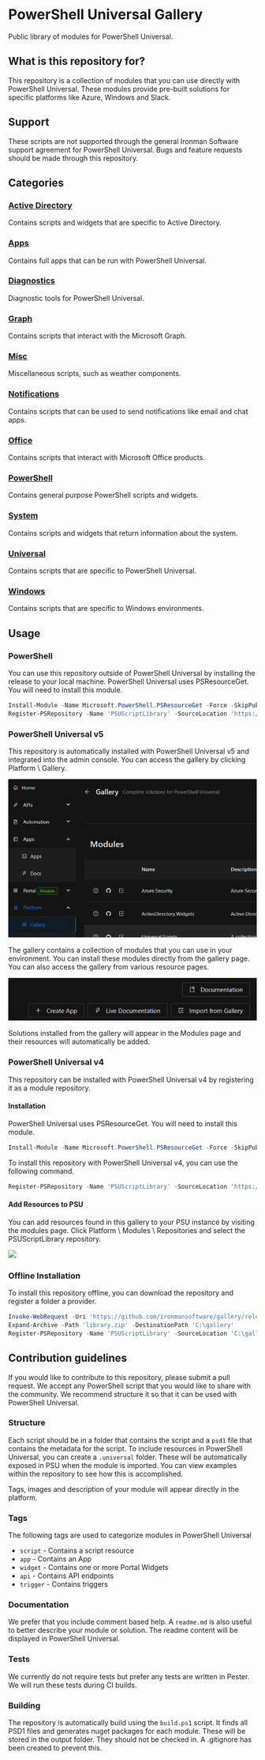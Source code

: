 # PowerShell Universal Gallery

Public library of modules for PowerShell Universal.

## What is this repository for?

This repository is a collection of modules that you can use directly with PowerShell Universal. These modules provide pre-built solutions for specific platforms like Azure, Windows and Slack.

## Support

These scripts are not supported through the general Ironman Software support agreement for PowerShell Universal. Bugs and feature requests should be made through this repository. 

## Categories

### [Active Directory](/ActiveDirectory)

Contains scripts and widgets that are specific to Active Directory.

### [Apps](/Apps)

Contains full apps that can be run with PowerShell Universal.

### [Diagnostics](/Diagnostics)

Diagnostic tools for PowerShell Universal.

### [Graph](/Graph)

Contains scripts that interact with the Microsoft Graph.

### [Misc](/Misc)

Miscellaneous scripts, such as weather components.

### [Notifications](/Notifications)

Contains scripts that can be used to send notifications like email and chat apps.

### [Office](/Office)

Contains scripts that interact with Microsoft Office products.

### [PowerShell](/PowerShell)

Contains general purpose PowerShell scripts and widgets.

### [System](/System)

Contains scripts and widgets that return information about the system.

### [Universal](/Universal)

Contains scripts that are specific to PowerShell Universal.

### [Windows](/Windows)

Contains scripts that are specific to Windows environments.

## Usage

### PowerShell 

You can use this repository outside of PowerShell Universal by installing the release to your local machine. PowerShell Universal uses PSResourceGet. You will need to install this module.

```powershell
Install-Module -Name Microsoft.PowerShell.PSResourceGet -Force -SkipPublisherCheck -AllowClobber -Scope CurrentUser -ErrorAction SilentlyContinue
Register-PSRepository -Name 'PSUScriptLibrary' -SourceLocation 'https://gallery.powershelluniversal.com/feed/index.json'
```

### PowerShell Universal v5

This repository is automatically installed with PowerShell Universal v5 and integrated into the admin console. You can access the gallery by clicking Platform \ Gallery.

![](/images/library.png)

The gallery contains a collection of modules that you can use in your environment. You can install these modules directly from the gallery page. You can also access the gallery from various resource pages.

![](/images/library-button.png)

Solutions installed from the gallery will appear in the Modules page and their resources will automatically be added.

### PowerShell Universal v4

This repository can be installed with PowerShell Universal v4 by registering it as a module repository.
 
#### Installation

PowerShell Universal uses PSResourceGet. You will need to install this module.

```powershell
Install-Module -Name Microsoft.PowerShell.PSResourceGet -Force -SkipPublisherCheck -AllowClobber -Scope CurrentUser -ErrorAction SilentlyContinue
```

To install this repository with PowerShell Universal v4, you can use the following command.

```powershell
Register-PSRepository -Name 'PSUScriptLibrary' -SourceLocation 'https://gallery.powershelluniversal.com/feed/index.json'
```

#### Add Resources to PSU

You can add resources found in this gallery to your PSU instance by visiting the modules page.  Click Platform \ Modules \ Repositories and select the PSUScriptLibrary repository.

![](/images/modules.png)

### Offline Installation

To install this repository offline, you can download the repository and register a folder a provider. 

```powershell
Invoke-WebRequest -Uri 'https://github.com/ironmansoftware/gallery/releases/download/1.0.0/library.zip' -OutFile 'library.zip'
Expand-Archive -Path 'library.zip' -DestinationPath 'C:\gallery'
Register-PSRepository -Name 'PSUScriptLibrary' -SourceLocation 'C:\gallery'
```

## Contribution guidelines

If you would like to contribute to this repository, please submit a pull request. We accept any PowerShell script that you would like to share with the community. We recommend structure it so that it can be used with PowerShell Universal.

### Structure

Each script should be in a folder that contains the script and a `psd1` file that contains the metadata for the script. To include resources in PowerShell Universal, you can create a `.universal` folder. These will be automatically exposed in PSU when the module is imported. You can view examples within the repository to see how this is accomplished.

Tags, images and description of your module will appear directly in the platform.

### Tags

The following tags are used to categorize modules in PowerShell Universal

- `script` - Contains a script resource
- `app` - Contains an App
- `widget` - Contains one or more Portal Widgets
- `api` - Contains API endpoints
- `trigger` - Contains triggers

### Documentation

We prefer that you include comment based help. A `readme.md` is also useful to better describe your module or solution. The readme content will be displayed in PowerShell Universal.

### Tests

We currently do not require tests but prefer any tests are written in Pester. We will run these tests during CI builds.

### Building

The repository is automatically build using the `build.ps1` script. It finds all PSD1 files and generates nuget packages for each module. These will be stored in the output folder. They should not be checked in. A .gitignore has been created to prevent this.

